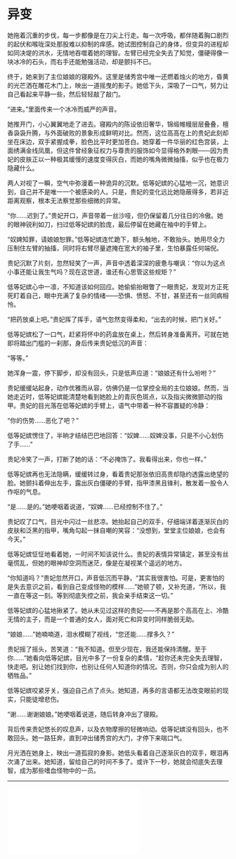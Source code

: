 # 异变 

她拖着沉重的步伐，每一步都像是在刀尖上行走。每一次呼吸，都伴随着胸口剧烈的起伏和喉咙深处那股难以抑制的痒感。她试图控制自己的身体，但变异的进程却如同决堤的洪水，无情地吞噬着她的理智。左臂已经完全失去了知觉，僵硬得像一块冰冷的石头，而右手还能勉强活动，却是颤抖不已。

终于，她来到了主位娘娘的寝殿外。这里是储秀宫中唯一还燃着烛火的地方，昏黄的光芒洒在雕花木门上，映出一道摇曳的影子。她低下头，深吸了一口气，努力让自己看起来平静一些，然后轻轻敲了敲门。

“进来。”里面传来一个冰冷而威严的声音。

她推开门，小心翼翼地走了进去。寝殿内的陈设依旧奢华，锦缎帷幔层层叠叠，檀香袅袅升腾，与外面破败的景象形成鲜明对比。然而，这位高高在上的贵妃此刻却坐在床边，双手紧握成拳，脸色比平时更加苍白。她穿着一件华丽的红色宫装，上面绣满金线凤凰，但这件曾经象征权力与尊贵的服饰如今显得格外刺眼——因为贵妃的皮肤正以一种极其缓慢的速度变得灰白，而她的嘴角微微抽搐，似乎也在极力隐藏什么。

两人对视了一瞬，空气中弥漫着一种诡异的沉默。低等妃嫔的心猛地一沉，她意识到，自己并不是唯一一个被感染的人。只是，贵妃的变化远比她隐蔽得多，若非近距离观察，根本无法察觉那些细微的异常。

“你……迟到了。”贵妃开口，声音带着一丝沙哑，但仍保留着几分往日的冷傲。她的眼神锐利如刀，扫过低等妃嫔的脸庞，最后停留在她藏在袖中的手臂上。

“奴婢知罪，请娘娘恕罪。”低等妃嫔连忙跪下，额头触地，不敢抬头。她用尽全力压制住左臂的抽搐，同时将右臂尽量遮掩在宽大的袖子里，生怕暴露任何端倪。

贵妃沉默了片刻，忽然轻笑了一声，声音中透着深深的疲惫与嘲讽：“你以为这点小事还能让我生气吗？现在这世道，谁还有心思管这些规矩？”

低等妃嫔心中一凛，不知道该如何回应。她偷偷抬眼瞥了一眼贵妃，发现对方正死死盯着自己，眼中充满了复杂的情绪——恐惧、愤怒、不甘，甚至还有一丝同病相怜。

“把药放桌上吧。”贵妃挥了挥手，语气忽然变得柔和，“出去的时候，把门关好。”

低等妃嫔松了一口气，赶紧将怀中的药盒放在桌上，然后转身准备离开。可就在她即将踏出门槛的一刹那，身后传来贵妃低沉的声音：

“等等。”

她浑身一震，停下脚步，却没有回头，只是低声应道：“娘娘还有什么吩咐？”

贵妃缓缓站起身，动作优雅而从容，仿佛仍是一位掌控全局的主位娘娘。然而，当她走近时，低等妃嫔能清楚地看到她脸上的青灰色斑点，以及指尖微微颤动的指甲。贵妃的目光落在低等妃嫔的手臂上，语气中带着一种不容置疑的冷静：

“你的伤势……恶化了吧？”

低等妃嫔愣住了，半晌才结结巴巴地回答：“奴婢……奴婢没事，只是不小心划伤了手……”

贵妃冷笑了一声，打断了她的话：“不必掩饰了。我看得出来，你也一样。”

低等妃嫔再也无法隐瞒，缓缓转过身，看着贵妃那张依旧高贵却隐约透露出绝望的脸。她颤抖着伸出左手，露出灰白僵硬的手臂，指甲漆黑且锋利，散发着一股令人作呕的气息。

“是……是的。”她哽咽着说道，“奴婢……已经控制不住了。”

贵妃叹了口气，目光中闪过一丝悲凉。她抬起自己的双手，仔细端详着逐渐灰白的皮肤和泛黑的指甲，嘴角勾起一抹自嘲的笑容：“没想到，堂堂主位娘娘，也会有今天。”

低等妃嫔怔怔地看着她，一时间不知该说什么。贵妃的表情异常镇定，甚至没有丝毫慌乱，但她的眼神却空洞而迷茫，像是在凝视某个遥远的地方。

“你知道吗？”贵妃忽然开口，声音低沉而平静，“其实我很害怕。可是，更害怕的是失去意识之前，看到自己变成怪物的模样……”她顿了顿，又补充道，“所以，我一直在等这一刻。等到彻底失控之前，我会亲手结束这一切。”

低等妃嫔的心猛地揪紧了。她从未见过这样的贵妃——不再是那个高高在上、冷酷无情的主子，而是一个普通的女人，面对死亡和异变时同样脆弱无助。

“娘娘……”她喃喃道，泪水模糊了视线，“您还能……撑多久？”

贵妃摇了摇头，苦笑道：“我不知道。但至少现在，我还能保持清醒。至于你……”她看向低等妃嫔，目光中多了一份复杂的柔情，“趁你还未完全失去理智，快走吧。别让她们找到你，也别让任何人知道你的情况。否则，你只会成为别人的牺牲品。”

低等妃嫔咬紧牙关，强迫自己点了点头。她知道，再多的言语都无法改变眼前的现实，只能徒增悲伤。

“谢……谢谢娘娘。”她哽咽着说道，随后转身冲出了寝殿。

背后传来贵妃悠长的叹息声，以及衣物摩擦的轻微响动。低等妃嫔没有回头，也不敢回头。她一路狂奔，直到冲出储秀宫的大门，才停下来喘口气。

月光洒在她身上，映出一道孤寂的身影。她低头看着自己逐渐灰白的双手，眼泪再次涌了出来。她知道，留给自己的时间不多了。或许下一秒，她就会彻底失去理智，成为那些嗜血怪物中的一员。

---

![](../main.md)
